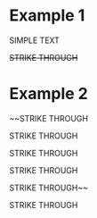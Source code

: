 # Example 1

SIMPLE TEXT

~~STRIKE THROUGH~~

# Example 2

~~STRIKE THROUGH

STRIKE THROUGH

STRIKE THROUGH

STRIKE THROUGH

STRIKE THROUGH~~

STRIKE THROUGH
